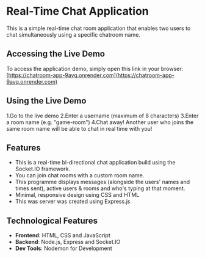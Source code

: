 # Real-Time Chat Application

This is a simple real-time chat room application that enables two users to chat simultaneously using a specific chatroom name.

## Accessing the Live Demo

To access the application demo, simply open this link in your browser:
[https://chatroom-app-9avq.onrender.com](https://chatroom-app-9avq.onrender.com)

## Using the Live Demo

1.Go to the live demo
2.Enter a username (maximum of 8 characters)
3.Enter a room name (e.g. "game-room")
4.Chat away! Another user who joins the same room name will be able to chat in real time with you!

## Features

- This is a real-time bi-directional chat application build using the Socket.IO framework.
- You can join chat rooms with a custom room name.
- This programme displays messages (alongside the users' names and times sent), active users & rooms and who's typing at that moment.
- Minimal, responsive design using CSS and HTML
- This was server was created using Express.js

## Technological Features
- **Frontend**: HTML, CSS and JavaScript
- **Backend**: Node.js, Express and Socket.IO
- **Dev Tools**: Nodemon for Development
